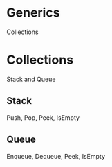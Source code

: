 # Generics

Collections

# Collections

Stack and Queue

## Stack

Push, Pop, Peek, IsEmpty

## Queue

Enqueue, Dequeue, Peek, IsEmpty